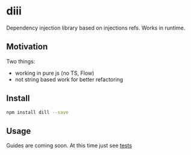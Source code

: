 # diii
Dependency injection library based on injections refs. 
Works in runtime. 

## Motivation
Two things:
- working in pure js (no TS, Flow)
- not string based work for better refactoring

## Install
``` sh
npm install dill --save
```

## Usage

Guides are coming soon. At this time just see [tests](https://github.com/DmitryMakhnev/diii/blob/master/src/diii.test.js)
